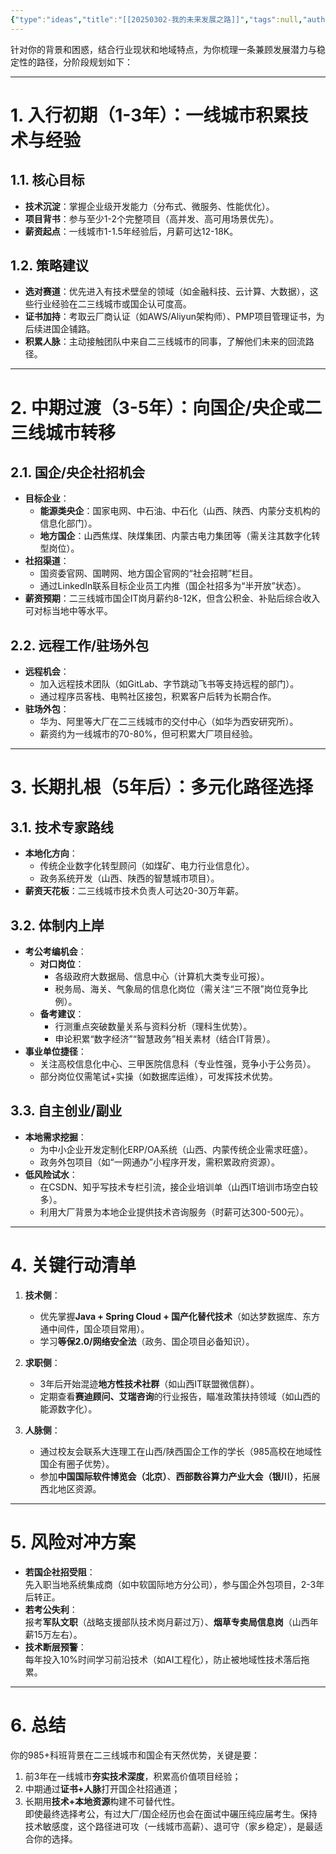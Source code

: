 ```yaml
---
{"type":"ideas","title":"[[20250302-我的未来发展之路]]","tags":null,"author":"codertoro","establish":"2025-03-02","update":"2025-03-02","dg-publish":true,"permalink":"/Ideas/20250302-我的未来发展之路/","dgPassFrontmatter":true,"noteIcon":"","created":"2025-03-02T18:51:31.426+08:00","updated":"2025-03-03T22:09:19.158+08:00"}
---
```


针对你的背景和困惑，结合行业现状和地域特点，为你梳理一条兼顾发展潜力与稳定性的路径，分阶段规划如下：

---

# 1. 入行初期（1-3年）：一线城市积累技术与经验

## 1.1. 核心目标

- **技术沉淀**：掌握企业级开发能力（分布式、微服务、性能优化）。
- **项目背书**：参与至少1-2个完整项目（高并发、高可用场景优先）。
- **薪资起点**：一线城市1-1.5年经验后，月薪可达12-18K。

## 1.2. 策略建议

- **选对赛道**：优先进入有技术壁垒的领域（如金融科技、云计算、大数据），这些行业经验在二三线城市或国企认可度高。
- **证书加持**：考取云厂商认证（如AWS/Aliyun架构师）、PMP项目管理证书，为后续进国企铺路。
- **积累人脉**：主动接触团队中来自二三线城市的同事，了解他们未来的回流路径。

---

# 2. 中期过渡（3-5年）：向国企/央企或二三线城市转移

## 2.1. 国企/央企社招机会

- **目标企业**：
    - **能源类央企**：国家电网、中石油、中石化（山西、陕西、内蒙分支机构的信息化部门）。
    - **地方国企**：山西焦煤、陕煤集团、内蒙古电力集团等（需关注其数字化转型岗位）。
- **社招渠道**：
    - 国资委官网、国聘网、地方国企官网的“社会招聘”栏目。
    - 通过LinkedIn联系目标企业员工内推（国企社招多为“半开放”状态）。
- **薪资预期**：二三线城市国企IT岗月薪约8-12K，但含公积金、补贴后综合收入可对标当地中等水平。

## 2.2. 远程工作/驻场外包

- **远程机会**：
    - 加入远程技术团队（如GitLab、字节跳动飞书等支持远程的部门）。
    - 通过程序员客栈、电鸭社区接包，积累客户后转为长期合作。
- **驻场外包**：
    - 华为、阿里等大厂在二三线城市的交付中心（如华为西安研究所）。
    - 薪资约为一线城市的70-80%，但可积累大厂项目经验。

---

# 3. 长期扎根（5年后）：多元化路径选择

## 3.1. 技术专家路线

- **本地化方向**：
    - 传统企业数字化转型顾问（如煤矿、电力行业信息化）。
    - 政务系统开发（山西、陕西的智慧城市项目）。
- **薪资天花板**：二三线城市技术负责人可达20-30万年薪。

## 3.2. 体制内上岸

- **考公考编机会**：
    - **对口岗位**：
        - 各级政府大数据局、信息中心（计算机大类专业可报）。
        - 税务局、海关、气象局的信息化岗位（需关注“三不限”岗位竞争比例）。
    - **备考建议**：
        - 行测重点突破数量关系与资料分析（理科生优势）。
        - 申论积累“数字经济”“智慧政务”相关素材（结合IT背景）。
- **事业单位捷径**：
    - 关注高校信息化中心、三甲医院信息科（专业性强，竞争小于公务员）。
    - 部分岗位仅需笔试+实操（如数据库运维），可发挥技术优势。

## 3.3. 自主创业/副业

- **本地需求挖掘**：
    - 为中小企业开发定制化ERP/OA系统（山西、内蒙传统企业需求旺盛）。
    - 政务外包项目（如“一网通办”小程序开发，需积累政府资源）。
- **低风险试水**：
    - 在CSDN、知乎写技术专栏引流，接企业培训单（山西IT培训市场空白较多）。
    - 利用大厂背景为本地企业提供技术咨询服务（时薪可达300-500元）。

---

# 4. 关键行动清单

1. **技术侧**：
    
    - 优先掌握**Java + Spring Cloud + 国产化替代技术**（如达梦数据库、东方通中间件，国企项目常用）。
    - 学习**等保2.0/网络安全法**（政务、国企项目必备知识）。
2. **求职侧**：
    
    - 3年后开始混迹**地方性技术社群**（如山西IT联盟微信群）。
    - 定期查看**赛迪顾问、艾瑞咨询**的行业报告，瞄准政策扶持领域（如山西的能源数字化）。
3. **人脉侧**：
    
    - 通过校友会联系大连理工在山西/陕西国企工作的学长（985高校在地域性国企有圈子优势）。
    - 参加**中国国际软件博览会（北京）**、**西部数谷算力产业大会（银川）**，拓展西北地区资源。

---

# 5. 风险对冲方案

- **若国企社招受阻**：  
    先入职当地系统集成商（如中软国际地方分公司），参与国企外包项目，2-3年后转正。
- **若考公失利**：  
    报考**军队文职**（战略支援部队技术岗月薪过万）、**烟草专卖局信息岗**（山西年薪15万左右）。
- **技术断层预警**：  
    每年投入10%时间学习前沿技术（如AI工程化），防止被地域性技术落后拖累。

---

# 6. 总结

你的985+科班背景在二三线城市和国企有天然优势，关键是要：

1. 前3年在一线城市**夯实技术深度**，积累高价值项目经验；
2. 中期通过**证书+人脉**打开国企社招通道；
3. 长期用**技术+本地资源**构建不可替代性。  
    即使最终选择考公，有过大厂/国企经历也会在面试中碾压纯应届考生。保持技术敏感度，这个路径进可攻（一线城市高薪）、退可守（家乡稳定），是最适合你的选择。

